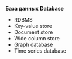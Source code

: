 **База данных**
**Database**

- RDBMS
- Key-value store
- Document store
- Wide column store
- Graph database
- Time series database